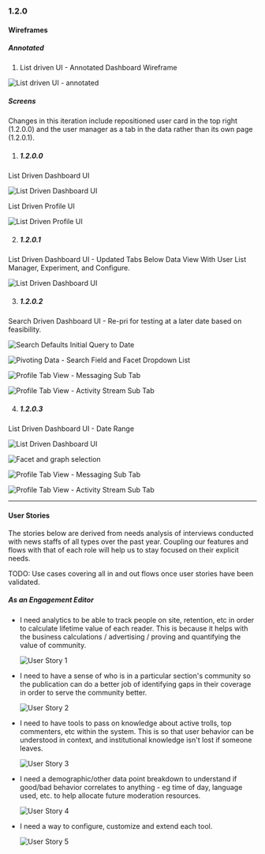 ### 1.2.0

#### Wireframes

##### Annotated

 1. List driven UI - Annotated Dashboard Wireframe

 ![List driven UI - annotated](img/iterations/1.2.0/wireframes/dashboard-v.1.2.0-admin-base.png)




##### Screens

Changes in this iteration include repositioned user card in the top right (1.2.0.0) and the user manager as a tab in the data rather than its own page (1.2.0.1).

 1. ##### 1.2.0.0

  List Driven Dashboard UI

  ![List Driven Dashboard UI](img/iterations/1.2.0/wireframes/dashboard-v.1.2.0.0.png)

  List Driven Profile UI

  ![List Driven Profile UI](img/iterations/1.2.0/wireframes/user-profile-v.1.2.0.0.png)

 2. ##### 1.2.0.1

  List Driven Dashboard UI - Updated Tabs Below Data View With User List Manager, Experiment, and Configure.

  ![List Driven Dashboard UI](img/iterations/1.2.0/wireframes/dashboard-v.1.2.0.1.png)

 3. ##### 1.2.0.2

  Search Driven Dashboard UI - Re-pri for testing at a later date based on feasibility.

  ![Search Defaults Initial Query to Date](img/iterations/1.2.0/wireframes/dashboard-v.1.2.0.2.png)

  ![Pivoting Data - Search Field and Facet Dropdown List ](img/iterations/1.2.0/wireframes/dashboard-v.1.2.0.2a.png)

  ![Profile Tab View - Messaging Sub Tab](img/iterations/1.2.0/wireframes/dashboard-v.1.2.0.2b.png)

  ![Profile Tab View - Activity Stream Sub Tab](img/iterations/1.2.0/wireframes/dashboard-v.1.2.0.2c.png)

  4. ##### 1.2.0.3

   List Driven Dashboard UI - Date Range

   ![List Driven Dashboard UI](img/iterations/1.2.0/wireframes/dashboard-v.1.2.0.2.png)

   ![Facet and graph selection](img/iterations/1.2.0/wireframes/dashboard-v.1.2.0.2a.png)

   ![Profile Tab View - Messaging Sub Tab](img/iterations/1.2.0/wireframes/dashboard-v.1.2.0.2b.png)

   ![Profile Tab View - Activity Stream Sub Tab](img/iterations/1.2.0/wireframes/dashboard-v.1.2.0.2c.png)


----




#### User Stories

The stories below are derived from needs analysis of interviews conducted with news staffs of all types over the past year. Coupling our features and flows with that of each role will help us to stay focused on their explicit needs.

TODO: Use cases covering all in and out flows once user stories have been validated.


##### *As an Engagement Editor*

 -  I need analytics to be able to track people on site, retention, etc in order to calculate lifetime value of each reader. This is because it helps with the business calculations / advertising / proving and quantifying the value of community.

     ![User Story 1](img/process/1.2.0/us-1-figure.png)

 -  I need to have a sense of who is in a particular section's community so the publication can do a better job of identifying gaps in their coverage in order to serve the community better.

     ![User Story 2](img/process/1.2.0/us-2-figure.png)

 -  I need to have tools to pass on knowledge about active trolls, top commenters, etc within the system. This is so that user behavior can be understood in context, and institutional knowledge isn't lost if someone leaves.

     ![User Story 3](img/process/1.2.0/us-3-figure.png)

 -  I need a demographic/other data point breakdown to understand if good/bad behavior correlates to anything - eg time of day, language used, etc. to help allocate future moderation resources.

     ![User Story 4](img/process/1.2.0/us-4-figure.png)

 -  I need a way to configure, customize and extend each tool.    

     ![User Story 5](img/process/1.2.0/us-5-figure.png)
